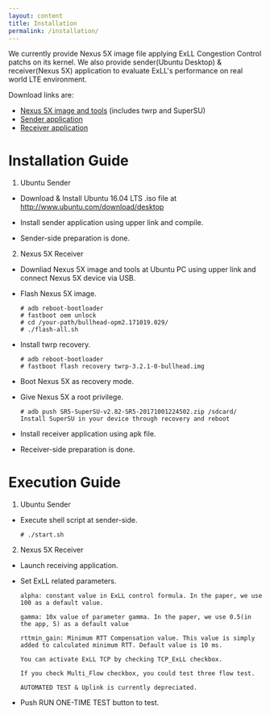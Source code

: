 ```yaml
---
layout: content
title: Installation
permalink: /installation/
---
```


We currently provide Nexus 5X image file applying ExLL Congestion Control patchs on its kernel.
We also provide sender(Ubuntu Desktop) & receiver(Nexus 5X) application to evaluate ExLL's performance on real world LTE environment.  
 
Download links are:
- [Nexus 5X image and tools]()
  (includes twrp and SuperSU)  
- [Sender application]()  
- [Receiver application]()  
 
# Installation Guide  
 
 
1. Ubuntu Sender  
 
  - Download & Install Ubuntu 16.04 LTS .iso file at http://www.ubuntu.com/download/desktop  
 
  - Install sender application using upper link and compile.  
 
  - Sender-side preparation is done.  
 
 
2. Nexus 5X Receiver  
 
  - Downliad Nexus 5X image and tools at Ubuntu PC using upper link and connect Nexus 5X device via USB.  
 
  - Flash Nexus 5X image.  
 
    ```
    # adb reboot-bootloader
    # fastboot oem unlock
    # cd /your-path/bullhead-opm2.171019.029/
    # ./flash-all.sh
    ```
 
  - Install twrp recovery.  
 
    ```
    # adb reboot-bootloader    
    # fastboot flash recovery twrp-3.2.1-0-bullhead.img
    ```
  
  - Boot Nexus 5X as recovery mode.  
  
  - Give Nexus 5X a root privilege.  
 
    ```
    # adb push SR5-SuperSU-v2.82-SR5-20171001224502.zip /sdcard/
    Install SuperSU in your device through recovery and reboot
    ```
 
  - Install receiver application using apk file.  
 
  - Receiver-side preparation is done.  
 
 
# Execution Guide  
 
 
1. Ubuntu Sender  
 
  - Execute shell script at sender-side.  
 
    ```
    # ./start.sh
    ```
  
 
2. Nexus 5X Receiver  
 
  - Launch receiving application. 
 
  - Set ExLL related parameters.  
 
      `alpha: constant value in ExLL control formula. In the paper, we use 100 as a default value.`
 
      `gamma: 10x value of parameter gamma. In the paper, we use 0.5(in the app, 5) as a default value`
 
      `rttmin_gain: Minimum RTT Compensation value. This value is simply added to calculated minimum RTT. Default value is 10 ms.`
 
      `You can activate ExLL TCP by checking TCP_ExLL checkbox.`
 
      `If you check Multi_Flow checkbox, you could test three flow test.`
 
      `AUTOMATED TEST & Uplink is currently depreciated.`
 
  - Push RUN ONE-TIME TEST button to test.      
 
